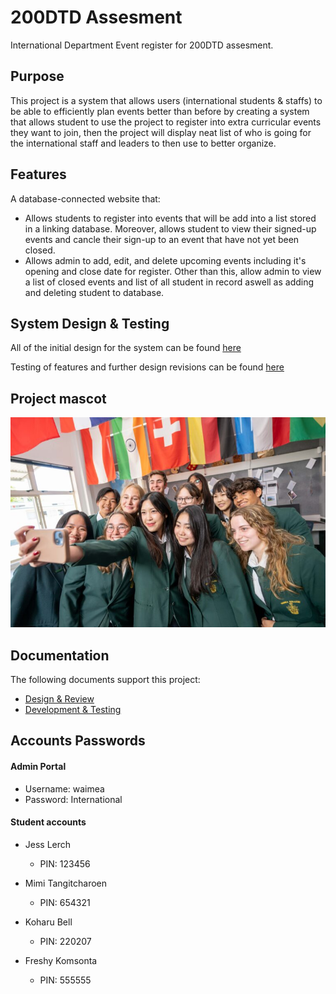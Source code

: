 # 200DTD Assesment
International Department Event register for 200DTD assesment.


## Purpose

This project is a system that allows users (international students & staffs) to be able to efficiently plan events better than before by creating a system that allows student to use the project to register into extra curricular events they want to join, then the project will display neat list of who is going for the international staff and leaders to then use to better organize.

## Features

A database-connected website that:

- Allows students to register into events that will be add into a list stored in a linking database. Moreover, allows student to view their signed-up events and cancle their sign-up to an event that have not yet been closed.
- Allows admin to add, edit, and delete upcoming events including it's opening and close date for register. Other than this, allow admin to view a list of closed events and list of all student in record aswell as adding and deleting student to database.

## System Design & Testing

All of the initial design for the system can be found [here](docs/Design.md)

Testing of features and further design revisions can be found [here](docs/Development.md)

## Project mascot

![Site mascot](docs/images/mascot.png)

## Documentation

The following documents support this project:

- [Design & Review](docs/Design.md)
- [Development & Testing](docs/Development.md)

## Accounts Passwords

#### Admin Portal
- Username: waimea
- Password: International

#### Student accounts
- Jess Lerch
    - PIN: 123456

- Mimi Tangitcharoen
    - PIN: 654321

- Koharu Bell
    - PIN: 220207

- Freshy Komsonta
    - PIN: 555555



